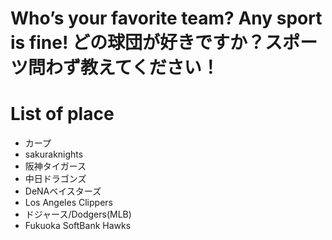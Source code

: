 # Who’s your favorite team? Any sport is fine! どの球団が好きですか？スポーツ問わず教えてください！

# List of place
- カープ
- sakuraknights
- 阪神タイガース
- 中日ドラゴンズ
- DeNAベイスターズ
- Los Angeles Clippers
- ドジャース/Dodgers(MLB)
- Fukuoka SoftBank Hawks
